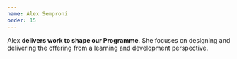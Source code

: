```yaml
---
name: Alex Semproni
order: 15
---
```


Alex **delivers work to shape our Programme**. She focuses on designing and delivering the offering from a learning and development perspective.
